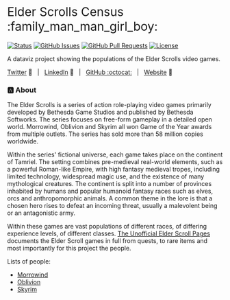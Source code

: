 <h1 style="font-weight:normal"> 
  Elder Scrolls Census :family_man_man_girl_boy:
  </h1>
  
[![Status](https://img.shields.io/badge/status-active-success.svg)]() [![GitHub Issues](https://img.shields.io/github/issues/wjsutton/elder_scrolls_census.svg)](https://github.com/wjsutton/elder_scrolls_census/issues) [![GitHub Pull Requests](https://img.shields.io/github/issues-pr/wjsutton/elder_scrolls_census.svg)](https://github.com/wjsutton/elder_scrolls_census/pulls) [![License](https://img.shields.io/badge/license-MIT-blue.svg)](/LICENSE)

A dataviz project showing the populations of the Elder Scrolls video games.

[Twitter][Twitter] :speech_balloon:&nbsp;&nbsp;&nbsp;|&nbsp;&nbsp;&nbsp;[LinkedIn][LinkedIn] :necktie:&nbsp;&nbsp;&nbsp;|&nbsp;&nbsp;&nbsp;[GitHub :octocat:][GitHub]&nbsp;&nbsp;&nbsp;|&nbsp;&nbsp;&nbsp;[Website][Website] :link:
  
  <!--/div-->
  
  <!--
  Quick Link 
-->
  
[Twitter]:https://twitter.com/WJSutton12
[LinkedIn]:https://www.linkedin.com/in/will-sutton-14711627/
[GitHub]:https://github.com/wjsutton
[Website]:https://wjsutton.github.io/
  
### :a: About
  
The Elder Scrolls is a series of action role-playing video games primarily developed by Bethesda Game Studios and published by Bethesda Softworks. The series focuses on free-form gameplay in a detailed open world. Morrowind, Oblivion and Skyrim all won Game of the Year awards from multiple outlets. The series has sold more than 58 million copies worldwide.

Within the series' fictional universe, each game takes place on the continent of Tamriel. The setting combines pre-medieval real-world elements, such as a powerful Roman-like Empire, with high fantasy medieval tropes, including limited technology, widespread magic use, and the existence of many mythological creatures. The continent is split into a number of provinces inhabited by humans and popular humanoid fantasy races such as elves, orcs and anthropomorphic animals. A common theme in the lore is that a chosen hero rises to defeat an incoming threat, usually a malevolent being or an antagonistic army.

Within these games are vast populations of different races, of differing experience levels, of different classes. [The Unofficial Elder Scroll Pages](https://en.uesp.net/wiki/Main_Page) documents the Elder Scroll games in full from quests, to rare items and most importantly for this project the people.

Lists of people:
- [Morrowind](https://en.uesp.net/wiki/Morrowind:People)
- [Oblivion](https://en.uesp.net/wiki/Oblivion:People)
- [Skyrim](https://en.uesp.net/wiki/Skyrim:People)

